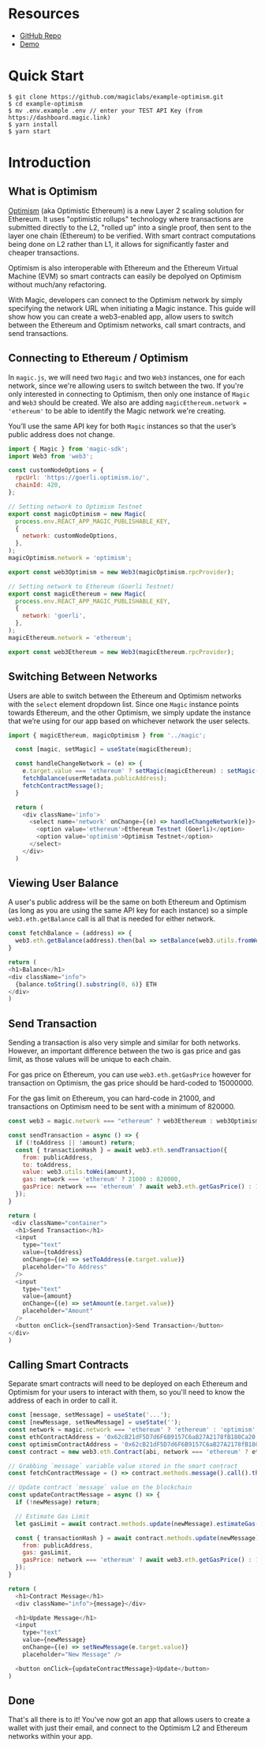 
# Resources
- [GitHub Repo](https://github.com/magiclabs/example-optimism)
- [Demo](https://magic-optimism.vercel.app/login)

# Quick Start

```
$ git clone https://github.com/magiclabs/example-optimism.git
$ cd example-optimism
$ mv .env.example .env // enter your TEST API Key (from https://dashboard.magic.link)
$ yarn install
$ yarn start
```

# Introduction

## What is Optimism

[Optimism](https://optimism.io) (aka Optimistic Ethereum) is a new Layer 2 scaling solution for Ethereum. It uses "optimistic rollups" technology where transactions are submitted directly to the L2, "rolled up" into a single proof, then sent to the layer one chain (Ethereum) to be verified. With smart contract computations being done on L2 rather than L1, it allows for significantly faster and cheaper transactions.

Optimism is also interoperable with Ethereum and the Ethereum Virtual Machine (EVM) so smart contracts can easily be depolyed on Optimism without much/any refactoring.

With Magic, developers can connect to the Optimism network by simply specifying the network URL when initiating a Magic instance. This guide will show how you can create a web3-enabled app, allow users to switch between the Ethereum and Optimism networks, call smart contracts, and send transactions. 

## Connecting to Ethereum / Optimism

In `magic.js`, we will need two `Magic` and two `Web3` instances, one for each network, since we're allowing users to switch between the two. If you're only interested in connecting to Optimism, then only one instance of `Magic` and `Web3` should be created. We also are adding `magicEthereum.network = 'ethereum'` to be able to identify the Magic network we're creating.

You’ll use the same API key for both `Magic` instances so that the user’s public address does not change. 

```js
import { Magic } from 'magic-sdk';
import Web3 from 'web3';

const customNodeOptions = {
  rpcUrl: 'https://goerli.optimism.io/',
  chainId: 420,
};

// Setting network to Optimism Testnet
export const magicOptimism = new Magic(
  process.env.REACT_APP_MAGIC_PUBLISHABLE_KEY, 
  { 
    network: customNodeOptions,
  },
);
magicOptimism.network = 'optimism';

export const web3Optimism = new Web3(magicOptimism.rpcProvider);

// Setting network to Ethereum (Goerli Testnet)
export const magicEthereum = new Magic(
  process.env.REACT_APP_MAGIC_PUBLISHABLE_KEY, 
  { 
    network: 'goerli',
  },
);
magicEthereum.network = 'ethereum';

export const web3Ethereum = new Web3(magicEthereum.rpcProvider);
```

## Switching Between Networks

Users are able to switch between the Ethereum and Optimism networks with the `select` element dropdown list. Since one `Magic` instance points towards Ethereum, and the other Optimism, we simply update the instance that we’re using for our app based on whichever network the user selects.

```js
import { magicEthereum, magicOptimism } from '../magic';

  const [magic, setMagic] = useState(magicEthereum);

  const handleChangeNetwork = (e) => {
    e.target.value === 'ethereum' ? setMagic(magicEthereum) : setMagic(magicOptimism);
    fetchBalance(userMetadata.publicAddress);
    fetchContractMessage();
  }

  return (
    <div className='info'>
      <select name='network' onChange={(e) => handleChangeNetwork(e)}>
        <option value='ethereum'>Ethereum Testnet (Goerli)</option>
        <option value='optimism'>Optimism Testnet</option>
      </select>
    </div>
  )
```

## Viewing User Balance

A user's public address will be the same on both Ethereum and Optimism (as long as you are using the same API key for each instance) so a simple `web3.eth.getBalance` call is all that is needed for either network.

```js
const fetchBalance = (address) => {
  web3.eth.getBalance(address).then(bal => setBalance(web3.utils.fromWei(bal)))
}

return (
<h1>Balance</h1>
<div className="info">
  {balance.toString().substring(0, 6)} ETH
</div>
)
```

## Send Transaction

Sending a transaction is also very simple and similar for both networks. However, an important difference between the two is gas price and gas limit, as those values will be unique to each chain. 

For gas price on Ethereum, you can use `web3.eth.getGasPrice` however for transaction on Optimism, the gas price should be hard-coded to 15000000.

For the gas limit on Ethereum, you can hard-code in 21000, and transactions on Optimism need to be sent with a minimum of 820000.

```js
const web3 = magic.network === "ethereum" ? web3Ethereum : web3Optimism;

const sendTransaction = async () => {
  if (!toAddress || !amount) return;
  const { transactionHash } = await web3.eth.sendTransaction({
    from: publicAddress,
    to: toAddress,
    value: web3.utils.toWei(amount),
    gas: network === 'ethereum' ? 21000 : 820000,
    gasPrice: network === 'ethereum' ? await web3.eth.getGasPrice() : 15000000
  });
}

return (
 <div className="container">
  <h1>Send Transaction</h1>
  <input 
    type="text" 
    value={toAddress} 
    onChange={(e) => setToAddress(e.target.value)} 
    placeholder="To Address" 
  />
  <input 
    type="text" 
    value={amount} 
    onChange={(e) => setAmount(e.target.value)} 
    placeholder="Amount" 
  />
  <button onClick={sendTransaction}>Send Transaction</button>
</div>
)
```

## Calling Smart Contracts

Separate smart contracts will need to be deployed on each Ethereum and Optimism for your users to interact with them, so you'll need to know the address of each in order to call it. 

```js
const [message, setMessage] = useState('...');
const [newMessage, setNewMessage] = useState('');
const network = magic.network === 'ethereum' ? 'ethereum' : 'optimism';
const ethContractAddress = '0x62cB21dF5D7d6F6B9157C6aB27A2178fB180Ca20';
const optimismContractAddress = '0x62cB21dF5D7d6F6B9157C6aB27A2178fB180Ca20';
const contract = new web3.eth.Contract(abi, network === 'ethereum' ? ethContractAddress : optimismContractAddress);

// Grabbing `message` variable value stored in the smart contract
const fetchContractMessage = () => contract.methods.message().call().then(setMessage);

// Update contract `message` value on the blockchain
const updateContractMessage = async () => {
  if (!newMessage) return;

  // Estimate Gas Limit
  let gasLimit = await contract.methods.update(newMessage).estimateGas({});

  const { transactionHash } = await contract.methods.update(newMessage).send({ 
    from: publicAddress, 
    gas: gasLimit,
    gasPrice: network === 'ethereum' ? await web3.eth.getGasPrice() : 15000000
  });
}

return (
  <h1>Contract Message</h1>
  <div className="info">{message}</div>

  <h1>Update Message</h1>
  <input 
    type="text" 
    value={newMessage} 
    onChange={(e) => setNewMessage(e.target.value)} 
    placeholder="New Message" />

  <button onClick={updateContractMessage}>Update</button>
)
```

## Done

That's all there is to it! You've now got an app that allows users to create a wallet with just their email, and connect to the Optimism L2 and Ethereum networks within your app.
